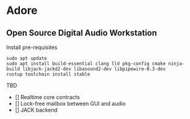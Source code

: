 # Adore
## Open Source Digital Audio Workstation

Install pre-requisites

```
sudo apt update
sudo apt install build-essential clang lld pkg-config cmake ninja-build libjack-jackd2-dev libasound2-dev libpipewire-0.3-dev 
rustup toolchain install stable
```

TBD
- [] Realtime core contracts
- [] Lock-free mailbox between GUI and audio
- [] JACK backend